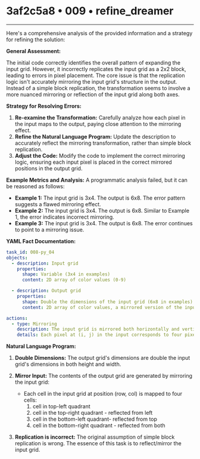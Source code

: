 # 3af2c5a8 • 009 • refine_dreamer

---
Here's a comprehensive analysis of the provided information and a strategy for refining the solution:

**General Assessment:**

The initial code correctly identifies the overall pattern of expanding the input grid. However, it incorrectly replicates the input grid as a 2x2 block, leading to errors in pixel placement. The core issue is that the replication logic isn't accurately mirroring the input grid's structure in the output. Instead of a simple block replication, the transformation seems to involve a more nuanced mirroring or reflection of the input grid along both axes.

**Strategy for Resolving Errors:**

1.  **Re-examine the Transformation:** Carefully analyze how each pixel in the input maps to the output, paying close attention to the mirroring effect.
2.  **Refine the Natural Language Program:** Update the description to accurately reflect the mirroring transformation, rather than simple block replication.
3.  **Adjust the Code:** Modify the code to implement the correct mirroring logic, ensuring each input pixel is placed in the correct mirrored positions in the output grid.

**Example Metrics and Analysis:**
A programmatic analysis failed, but it can be reasoned as follows:

*   **Example 1:** The input grid is 3x4. The output is 6x8. The error pattern suggests a flawed mirroring effect.
*   **Example 2:** The input grid is 3x4. The output is 6x8. Similar to Example 1, the error indicates incorrect mirroring.
*   **Example 3:** The input grid is 3x4. The output is 6x8. The error continues to point to a mirroring issue.

**YAML Fact Documentation:**

```yaml
task_id: 008-py_04
objects:
  - description: Input grid
    properties:
      shape: Variable (3x4 in examples)
      content: 2D array of color values (0-9)

  - description: Output grid
    properties:
      shape: Double the dimensions of the input grid (6x8 in examples)
      content: 2D array of color values, a mirrored version of the input

actions:
  - type: Mirroring
    description: The input grid is mirrored both horizontally and vertically to produce the output grid.
    details: Each pixel at (i, j) in the input corresponds to four pixels in the output: at (i,j) (2*i, 2*j), across x axis(i, inputcolumns -j), across y axis(inputrows, j), corner(inputrows - i, inputcols -j).
```

**Natural Language Program:**

1.  **Double Dimensions:** The output grid's dimensions are double the input grid's dimensions in both height and width.
2.  **Mirror Input:** The contents of the output grid are generated by mirroring the input grid:

    *   Each cell in the input grid at position (row, col) is mapped to four cells:
        1. cell in top-left quadrant
        2. cell in the top-right quadrant - reflected from left
        3. cell in the bottom-left quadrant- reflected from top
        4.  cell in the bottom-right quadrant - reflected from both
3.  **Replication is incorrect:** The original assumption of simple block
    replication is wrong. The essence of this task is to reflect/mirror the
    input grid.


